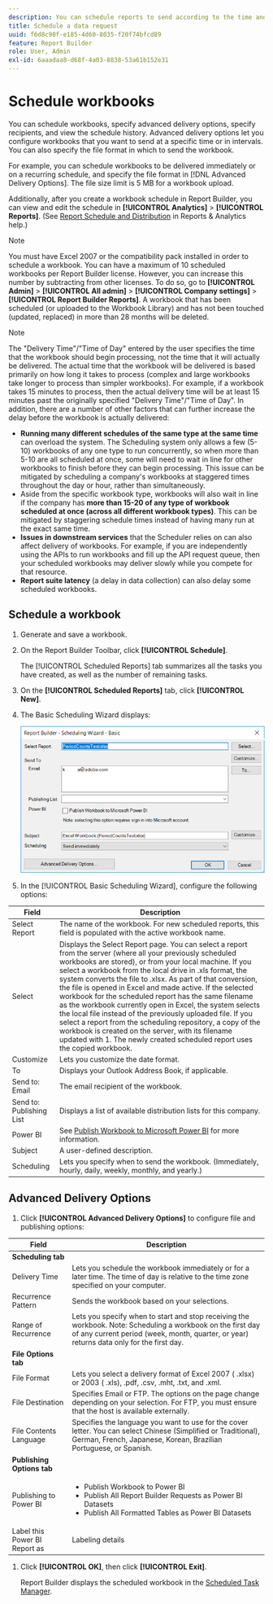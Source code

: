 ```yaml
---
description: You can schedule reports to send according to the time and file format that you define.
title: Schedule a data request
uuid: f6d8c90f-e185-4d60-8035-f20f74bfcd89
feature: Report Builder
role: User, Admin
exl-id: 6aaadaa8-d68f-4a03-8838-53a61b152e31
---
```

# Schedule workbooks

You can schedule workbooks, specify advanced delivery options, specify recipients, and view the schedule history. Advanced delivery options let you configure workbooks that you want to send at a specific time or in intervals. You can also specify the file format in which to send the workbook.

For example, you can schedule workbooks to be delivered immediately or on a recurring schedule, and specify the file format in [!DNL Advanced Delivery Options]. The file size limit is 5 MB for a workbook upload.

Additionally, after you create a workbook schedule in Report Builder, you can view and edit the schedule in **[!UICONTROL Analytics]** > **[!UICONTROL Reports]**. (See [Report Schedule and Distribution](/help/analyze/reports-analytics/scheduling.md) in Reports & Analytics help.)

>[!NOTE]
>
>You must have Excel 2007 or the compatibility pack installed in order to schedule a workbook. You can have a maximum of 10 scheduled workbooks per Report Builder license. However, you can increase this number by subtracting from other licenses. To do so, go to **[!UICONTROL Admin]** > **[!UICONTROL All admin]** > **[!UICONTROL Company settings]** > **[!UICONTROL Report Builder Reports]**. A workbook that has been scheduled (or uploaded to the Workbook Library) and has not been touched (updated, replaced) in more than 28 months will be deleted.

>[!NOTE]
>
>The "Delivery Time"/"Time of Day" entered by the user specifies the time that the workbook should begin processing, not the time that it will actually be delivered. The actual time that the workbook will be delivered is based primarily on how long it takes to process (complex and large workbooks take longer to process than simpler workbooks). For example, if a workbook takes 15 minutes to process, then the actual delivery time will be at least 15 minutes past the originally specified "Delivery Time"/"Time of Day".
>In addition, there are a number of other factors that can further increase the delay before the workbook is actually delivered:
>
> * **Running many different schedules of the same type at the same time** can overload the system. The Scheduling system only allows a few (5-10) workbooks of any one type to run concurrently, so when more than 5-10 are all scheduled at once, some will need to wait in line for other workbooks to finish before they can begin processing. This issue can be mitigated by scheduling a company's workbooks at staggered times throughout the day or hour, rather than simultaneously.
> * Aside from the specific workbook type, workbooks will also wait in line if the company has **more than 15-20 of any type of workbook scheduled at once (across all different workbook types)**. This can be mitigated by staggering schedule times instead of having many run at the exact same time.
> * **Issues in downstream services** that the Scheduler relies on can also affect delivery of workbooks. For example, if you are independently using the APIs to run workbooks and fill up the API request queue, then your scheduled workbooks may deliver slowly while you compete for that resource.
> * **Report suite latency** (a delay in data collection) can also delay some scheduled workbooks.

## Schedule a workbook

1. Generate and save a workbook.
1. On the Report Builder Toolbar, click **[!UICONTROL Schedule]**.

   The [!UICONTROL Scheduled Reports] tab summarizes all the tasks you have created, as well as the number of remaining tasks.
1. On the **[!UICONTROL Scheduled Reports]** tab, click **[!UICONTROL New]**.
1. The Basic Scheduling Wizard displays:

   ![](assets/simple-schedule-wizard.png)

1. In the [!UICONTROL Basic Scheduling Wizard], configure the following options:

| Field | Description |
|--- |--- |
|Select Report|The name of the workbook. For new scheduled reports, this field is populated with the active workbook name.|
|Select|Displays the  Select Report page. You can select a report from the server (where all your previously scheduled workbooks are stored), or from your local machine. If you select a workbook from the local drive in  .xls format, the system converts the file to  .xlsx. As part of that conversion, the file is opened in Excel and made active. If the selected workbook for the scheduled report has the same filename as the workbook currently open in Excel, the system selects the local file instead of the previously uploaded file. If you select a report from the scheduling repository, a copy of the workbook is created on the server, with its filename updated with 1. The newly created scheduled report uses the copied workbook.|
|Customize|Lets you customize the date format.|
|To|Displays your Outlook Address Book, if applicable.|
|Send to: Email|The email recipient of the workbook.|
|Send to: Publishing List|Displays a list of available distribution lists for this company.|
|Power BI|See [Publish Workbook to Microsoft Power BI](/help/analyze/report-builder/c-publish-power-bi/integration-power-bi.md) for more information.|
|Subject|A user-defined description.|
|Scheduling|Lets you specify when to send the workbook. (Immediately, hourly, daily, weekly, monthly, and yearly.)| 

## Advanced Delivery Options

1. Click **[!UICONTROL Advanced Delivery Options]** to configure file and publishing options:

| Field | Description |
|--- |--- |
|**Scheduling tab**||
|Delivery Time|Lets you schedule the workbook immediately or for a later time. The time of day is relative to the time zone specified on your computer.|
|Recurrence Pattern|Sends the workbook based on your selections.|
|Range of Recurrence|Lets you specify when to start and stop receiving the workbook.   Note:  Scheduling a workbook on the first day of any current period (week, month, quarter, or year) returns data only for the first day.|
|**File Options tab**||
|File Format|Lets you select a delivery format of Excel 2007 ( .xlsx) or 2003 ( .xls),  .pdf, .csv, .mht, .txt, and .xml.|
|File Destination|Specifies Email or FTP. The options on the page change depending on your selection. For FTP, you must ensure that the host is available externally.|
|File Contents Language|Specifies the language you want to use for the cover letter. You can select Chinese (Simplified or Traditional), German, French, Japanese, Korean, Brazilian Portuguese, or Spanish.|
|**Publishing Options tab**||
|Publishing to Power BI|<ul><li>Publish Workbook to Power BI</li><li>Publish All Report Builder Requests as Power BI Datasets</li><li>Publish All Formatted Tables as Power BI Datasets</li></ul>|
|Label this Power BI Report as|Labeling details|

1. Click **[!UICONTROL OK]**, then click **[!UICONTROL Exit]**.

   Report Builder displays the scheduled workbook in the [Scheduled Task Manager](/help/analyze/report-builder/r-arb-scheduled-reports.md).
